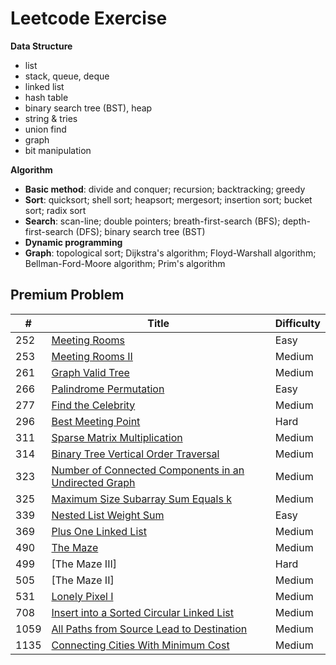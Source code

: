 # Leetcode Exercise

**Data Structure**

- list
- stack, queue, deque
- linked list
- hash table
- binary search tree (BST), heap
- string & tries
- union find
- graph
- bit manipulation

**Algorithm**

- **Basic method**: divide and conquer; recursion; backtracking; greedy
- **Sort**: quicksort; shell sort; heapsort; mergesort; insertion sort; bucket sort; radix sort
- **Search**: scan-line; double pointers; breath-first-search (BFS); depth-first-search (DFS); binary search tree (BST)
- **Dynamic programming**
- **Graph**: topological sort; Dijkstra's algorithm; Floyd-Warshall algorithm; Bellman-Ford-Moore algorithm; Prim's algorithm

## Premium Problem

|  #  | Title           |   Difficulty    |  
|-----|---------------- | --------------- | 
252 | [Meeting Rooms](https://github.com/Zidane-Han/myLeetcode/tree/master/Sort/252%20Meeting%20Rooms) | Easy    |||
253 | [Meeting Rooms II](https://github.com/Zidane-Han/myLeetcode/tree/master/Sort/253%20Meeting%20Rooms%20II) | Medium  |||
261 | [Graph Valid Tree](https://github.com/Zidane-Han/myLeetcode/tree/master/Union%20Find/261%20Graph%20Valid%20Tree) | Medium  |||
266 | [Palindrome Permutation](https://github.com/Zidane-Han/myLeetcode/tree/master/String/Palindrome/266%20Palindrome%20Permutation) | Easy  |||
277 | [Find the Celebrity](https://github.com/Zidane-Han/myLeetcode/tree/master/277%20Find%20the%20Celebrity) | Medium  |||
296 | [Best Meeting Point](https://github.com/Zidane-Han/myLeetcode/tree/master/296%20Best%20Meeting%20Point) | Hard  |||
311 | [Sparse Matrix Multiplication](https://github.com/Zidane-Han/myLeetcode/tree/master/Math/311%20Sparse%20Matrix%20Multiplication) | Medium  |||
314 | [Binary Tree Vertical Order Traversal](https://github.com/Zidane-Han/myLeetcode/tree/master/BST/314%20Bianry%20Tree%20Vertical%20Order%20Traversal) | Medium  |||
323 | [Number of Connected Components in an Undirected Graph](https://github.com/Zidane-Han/myLeetcode/tree/master/Union%20Find/323%20Number%20of%20Connected%20Components%20in%20an%20Undirected%20Graph) | Medium |||
325 | [Maximum Size Subarray Sum Equals k](https://github.com/Zidane-Han/myLeetcode/tree/master/325%20Maximum%20Size%20Subarray%20Sum%20Equals%20k) | Medium  |||
339 | [Nested List Weight Sum](https://github.com/Zidane-Han/myLeetcode/tree/master/BFS%20%26%20DFS/339%20Nested%20List%20Weight%20Sum) | Easy  |||
369 | [Plus One Linked List](https://github.com/Zidane-Han/myLeetcode/tree/master/Linked%20List/369%20Plus%20One%20Linked%20List) | Medium  |||
490 | [The Maze](https://github.com/Zidane-Han/myLeetcode/tree/master/BFS%20%26%20DFS/490%20The%20Maze) | Medium  |||
499 | [The Maze III] | Hard  |||
505 | [The Maze II] | Medium  |||
531 | [Lonely Pixel I](https://github.com/Zidane-Han/myLeetcode/tree/master/BFS%20%26%20DFS/531%20Lonely%20Pixel%20I) | Medium  |||
708 | [Insert into a Sorted Circular Linked List](https://github.com/Zidane-Han/myLeetcode/tree/master/Linked%20List/708%20Insert%20into%20a%20Cyclic%20Sorted%20List) | Medium  |||
1059 | [All Paths from Source Lead to Destination](https://github.com/Zidane-Han/myLeetcode/tree/master/Graph/Path/1059%20All%20Paths%20from%20Source%20Lead%20to%20Destination) | Medium  |||
1135 | [Connecting Cities With Minimum Cost](https://github.com/Zidane-Han/myLeetcode/tree/master/Graph/1135%20Connecting%20Cities%20With%20Minimum%20Cost) | Medium  |||